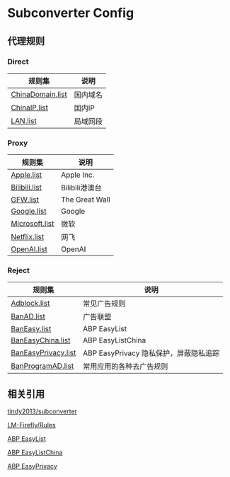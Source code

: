 # Subconverter Config

## 代理规则

### Direct

|规则集|说明|
|-|-|
|[ChinaDomain.list](https://github.com/KarasuShin/subconverter-config/blob/master/rules/Direct/ChinaDomain.list)|国内域名|
|[ChinaIP.list](https://github.com/KarasuShin/subconverter-config/blob/master/rules/Direct/ChinaIP.list)| 国内IP|
|[LAN.list](https://github.com/KarasuShin/subconverter-config/blob/master/rules/Direct/LAN.list)|局域网段|

### Proxy

|规则集|说明|
|-|-|
|[Apple.list](https://github.com/KarasuShin/subconverter-config/blob/master/rules/Proxy/Apple.list)|Apple Inc.|
|[Bilibili.list](https://github.com/KarasuShin/subconverter-config/blob/master/rules/Proxy/Bilibili.list)|Bilibili港澳台|
|[GFW.list](https://github.com/KarasuShin/subconverter-config/blob/master/rules/Proxy/GFW.list)|The Great Wall|
|[Google.list](https://github.com/KarasuShin/subconverter-config/blob/master/rules/Proxy/Google.list)|Google|
|[Microsoft.list](https://github.com/KarasuShin/subconverter-config/blob/master/rules/Proxy/Microsoft.list)|微软|
|[Netflix.list](https://github.com/KarasuShin/subconverter-config/blob/master/rules/Proxy/Netflix.list)|网飞|
|[OpenAI.list](https://github.com/KarasuShin/subconverter-config/blob/master/rules/Proxy/OpenAI.list)|OpenAI|

### Reject
|规则集|说明|
|-|-|
|[Adblock.list](https://github.com/KarasuShin/subconverter-config/blob/master/rules/Reject/Adblock.list)|常见广告规则|
|[BanAD.list](https://github.com/KarasuShin/subconverter-config/blob/master/rules/Reject/BanAD.list)|广告联盟|
|[BanEasy.list](https://github.com/KarasuShin/subconverter-config/blob/master/rules/Reject/BanEasy.list)|ABP EasyList|
|[BanEasyChina.list](https://github.com/KarasuShin/subconverter-config/blob/master/rules/Reject/BanEasyChina.list)|ABP EasyListChina|
|[BanEasyPrivacy.list](https://github.com/KarasuShin/subconverter-config/blob/master/rules/Reject/BanEasyPrivacy.list)|ABP EasyPrivacy 隐私保护，屏蔽隐私追踪|
|[BanProgramAD.list](https://github.com/KarasuShin/subconverter-config/blob/master/rules/Reject/BanProgramAD.list)|常用应用的各种去广告规则|

## 相关引用

[tindy2013/subconverter](https://github.com/tindy2013/subconverter)

[LM-Firefly/Rules](https://github.com/LM-Firefly/Rules)

[ABP EasyList](https://easylist-downloads.adblockplus.org/easylist.txt)

[ABP EasyListChina](https://easylist-downloads.adblockplus.org/easylistchina.txt)

[ABP EasyPrivacy](https://easylist-downloads.adblockplus.org/easyprivacy.txt)
